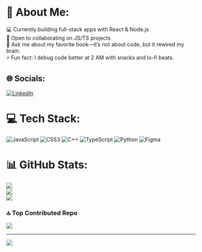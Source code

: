 # 💫 About Me:
💻 Currently building full-stack apps with React & Node.js<br>👯 Open to collaborating on JS/TS projects<br>💬 Ask me about my favorite book—it’s not about code, but it rewired my brain.<br>⚡ Fun fact: I debug code better at 2 AM with snacks and lo-fi beats.


## 🌐 Socials:
[![LinkedIn](https://img.shields.io/badge/LinkedIn-%230077B5.svg?logo=linkedin&logoColor=white)](https://linkedin.com/in/www.linkedin.com/in/shivam-yadav-591a8030b) 

# 💻 Tech Stack:
![JavaScript](https://img.shields.io/badge/javascript-%23323330.svg?style=flat&logo=javascript&logoColor=%23F7DF1E) ![CSS3](https://img.shields.io/badge/css3-%231572B6.svg?style=flat&logo=css3&logoColor=white) ![C++](https://img.shields.io/badge/c++-%2300599C.svg?style=flat&logo=c%2B%2B&logoColor=white) ![TypeScript](https://img.shields.io/badge/typescript-%23007ACC.svg?style=flat&logo=typescript&logoColor=white) ![Python](https://img.shields.io/badge/python-3670A0?style=flat&logo=python&logoColor=ffdd54) ![Figma](https://img.shields.io/badge/figma-%23F24E1E.svg?style=flat&logo=figma&logoColor=white)
# 📊 GitHub Stats:
![](https://github-readme-stats.vercel.app/api?username=realshivamyadav&theme=swift&hide_border=true&include_all_commits=false&count_private=false)<br/>
![](https://nirzak-streak-stats.vercel.app/?user=realshivamyadav&theme=swift&hide_border=true)<br/>
![](https://github-readme-stats.vercel.app/api/top-langs/?username=realshivamyadav&theme=swift&hide_border=true&include_all_commits=false&count_private=false&layout=compact)

### 🔝 Top Contributed Repo
![](https://github-contributor-stats.vercel.app/api?username=realshivamyadav&limit=5&theme=default_repocard&combine_all_yearly_contributions=true)

---
[![](https://visitcount.itsvg.in/api?id=realshivamyadav&icon=0&color=0)](https://visitcount.itsvg.in)

